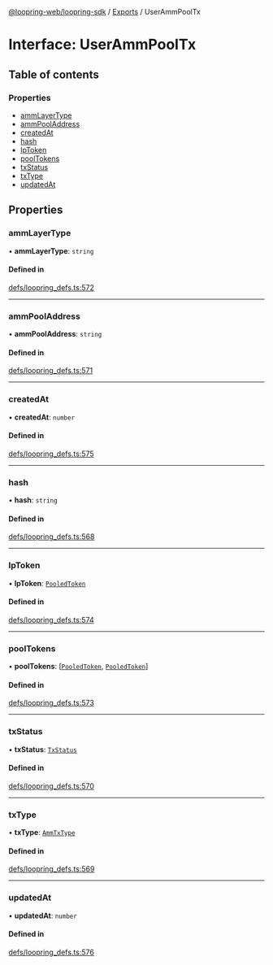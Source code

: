 [@loopring-web/loopring-sdk](../README.md) / [Exports](../modules.md) / UserAmmPoolTx

# Interface: UserAmmPoolTx

## Table of contents

### Properties

- [ammLayerType](UserAmmPoolTx.md#ammlayertype)
- [ammPoolAddress](UserAmmPoolTx.md#ammpooladdress)
- [createdAt](UserAmmPoolTx.md#createdat)
- [hash](UserAmmPoolTx.md#hash)
- [lpToken](UserAmmPoolTx.md#lptoken)
- [poolTokens](UserAmmPoolTx.md#pooltokens)
- [txStatus](UserAmmPoolTx.md#txstatus)
- [txType](UserAmmPoolTx.md#txtype)
- [updatedAt](UserAmmPoolTx.md#updatedat)

## Properties

### ammLayerType

• **ammLayerType**: `string`

#### Defined in

[defs/loopring_defs.ts:572](https://github.com/Loopring/loopring_sdk/blob/02976c9/src/defs/loopring_defs.ts#L572)

___

### ammPoolAddress

• **ammPoolAddress**: `string`

#### Defined in

[defs/loopring_defs.ts:571](https://github.com/Loopring/loopring_sdk/blob/02976c9/src/defs/loopring_defs.ts#L571)

___

### createdAt

• **createdAt**: `number`

#### Defined in

[defs/loopring_defs.ts:575](https://github.com/Loopring/loopring_sdk/blob/02976c9/src/defs/loopring_defs.ts#L575)

___

### hash

• **hash**: `string`

#### Defined in

[defs/loopring_defs.ts:568](https://github.com/Loopring/loopring_sdk/blob/02976c9/src/defs/loopring_defs.ts#L568)

___

### lpToken

• **lpToken**: [`PooledToken`](PooledToken.md)

#### Defined in

[defs/loopring_defs.ts:574](https://github.com/Loopring/loopring_sdk/blob/02976c9/src/defs/loopring_defs.ts#L574)

___

### poolTokens

• **poolTokens**: [[`PooledToken`](PooledToken.md), [`PooledToken`](PooledToken.md)]

#### Defined in

[defs/loopring_defs.ts:573](https://github.com/Loopring/loopring_sdk/blob/02976c9/src/defs/loopring_defs.ts#L573)

___

### txStatus

• **txStatus**: [`TxStatus`](../enums/TxStatus.md)

#### Defined in

[defs/loopring_defs.ts:570](https://github.com/Loopring/loopring_sdk/blob/02976c9/src/defs/loopring_defs.ts#L570)

___

### txType

• **txType**: [`AmmTxType`](../enums/AmmTxType.md)

#### Defined in

[defs/loopring_defs.ts:569](https://github.com/Loopring/loopring_sdk/blob/02976c9/src/defs/loopring_defs.ts#L569)

___

### updatedAt

• **updatedAt**: `number`

#### Defined in

[defs/loopring_defs.ts:576](https://github.com/Loopring/loopring_sdk/blob/02976c9/src/defs/loopring_defs.ts#L576)
